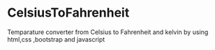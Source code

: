 # CelsiusToFahrenheit
Temparature converter from Celsius to Fahrenheit and kelvin by using html,css ,bootstrap and javascript
